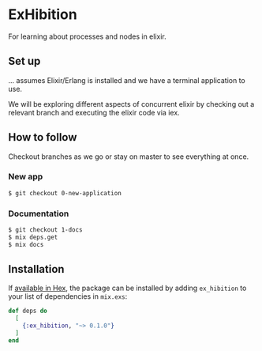 # ExHibition

For learning about processes and nodes in elixir.

## Set up

... assumes Elixir/Erlang is installed and we have a terminal application to use.

We will be exploring different aspects of concurrent elixir by checking out a relevant branch and executing the elixir code via iex.

## How to follow

Checkout branches as we go or stay on master to see everything at once.

### New app

```bash
$ git checkout 0-new-application
```

### Documentation

```bash
$ git checkout 1-docs
$ mix deps.get
$ mix docs
```

## Installation

If [available in Hex](https://hex.pm/docs/publish), the package can be installed
by adding `ex_hibition` to your list of dependencies in `mix.exs`:

```elixir
def deps do
  [
    {:ex_hibition, "~> 0.1.0"}
  ]
end
```

